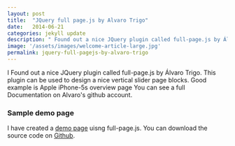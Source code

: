 ```yaml
---
layout: post
title:  "JQuery full page.js by Alvaro Trigo"
date:   2014-06-21
categories: jekyll update
description: " Found out a nice JQuery plugin called full-page.js by Álvaro Trigo. This plugin can be used to design a nice vertical slider page blocks. Good example for this is Apple iPhone-5s overview page."
image: '/assets/images/welcome-article-large.jpg'
permalink: jquery-full-pagejs-by-alvaro-trigo
---
```


I Found out a nice JQuery plugin called full-page.js by Álvaro Trigo. This plugin can be used to design a nice vertical slider page blocks. Good example is Apple iPhone-5s overview page
You can see a full Documentation on Alvaro's github account.

### Sample demo page

I have created a [demo page](http://template-factory.github.io/full-page-js-demo/) uisng full-page.js. You can download the source code on [Github](https://github.com/template-factory/full-page-js-demo).